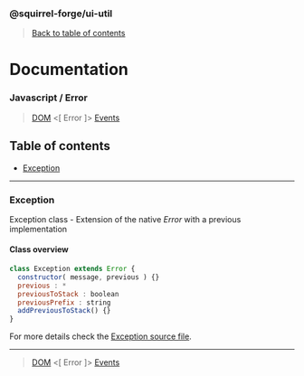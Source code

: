 ### @squirrel-forge/ui-util
> [Back to table of contents](../README.md#table-of-contents)

# Documentation
### Javascript / Error
> [DOM](DOM.md) <[ Error ]> [Events](Events.md)

## Table of contents
 - [Exception](#exception)

---

### Exception
Exception class - Extension of the native *Error* with a previous implementation

#### Class overview
```javascript
class Exception extends Error {
  constructor( message, previous ) {}
  previous : *
  previousToStack : boolean
  previousPrefix : string
  addPreviousToStack() {}
}
```
For more details check the [Exception source file](../src/es6/Error/Exception.js).

---

> [DOM](DOM.md) <[ Error ]> [Events](Events.md)
